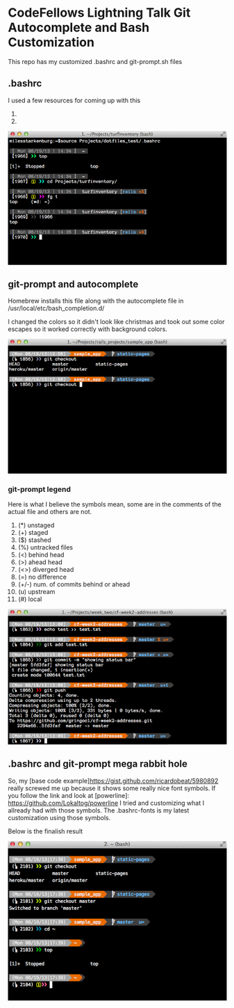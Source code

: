 # CodeFellows Lightning Talk Git Autocomplete and Bash Customization

This repo has my customized .bashrc and git-prompt.sh files

## .bashrc

I used a few resources for coming up with this

1. [Base code and idea]: https://gist.github.com/ricardobeat/5980892
2. [Title Bar addition and understanding git-prompt]: http://ithaca.arpinum.org/2013/01/02/git-prompt.html

![First attempt at it](https://github.com/gringocl/photos/blob/master/2.png?raw=true)

## git-prompt and autocomplete

Homebrew installs this file along with the autocomplete file in /usr/local/etc/bash_completion.d/

I changed the colors so it didn't look like christmas and took out some color escapes so it worked correctly with background colors.

![Autocomplete Picture](https://github.com/gringocl/photos/blob/master/3.png?raw=true)

### git-prompt legend

Here is what I believe the symbols mean, some are in the comments of the actual file and others are not.

1. (*)   unstaged
2. (+)   staged
3. ($)   stashed
4. (%)   untracked files
5. (<)   behind head
6. (>)   ahead head
7. (<>)  diverged head
8. (=)   no difference
9. (+/-) num. of commits behind or ahead
10. (u)   upstream
11. (#)   local

![Git and the prompt](https://github.com/gringocl/photos/blob/master/1.png?raw=true)

## .bashrc and git-prompt mega rabbit hole

So, my [base code example]https://gist.github.com/ricardobeat/5980892 really screwed me up because it shows some really nice font symbols. If you follow the link and look at [powerline]: https://github.com/Lokaltog/powerline I tried and customizing what I allready had with those symbols.  The .bashrc-fonts is my latest customization using those symbols.

Below is the finalish result

![finalish](https://github.com/gringocl/photos/blob/master/4.png?raw=true)





